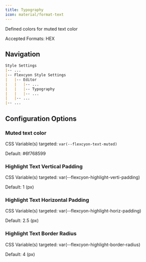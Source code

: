 ```yaml
---
title: Typography
icon: material/format-text
---
```


Defined colors for muted text color

Accepted Formats: HEX

## Navigation

```md
Style Settings
|-- ...
|-- Flexcyon Style Settings
|   |-- Editor
|   |   |-- ...
|   |   |-- Typography
|   |   |-- ...
|   |-- ...
|-- ...
```

## Configuration Options

### Muted text color

CSS Variable(s) targeted: `var(--flexcyon-text-muted)`

Default:
<span class="col-sqr" style="background-color: #6f768599"></span> #6f768599

### Highlight Text Vertical Padding

CSS Variable(s) targeted: var(--flexcyon-highlight-verti-padding)

Default: 1 (px)

### Highlight Text Horizontal Padding

CSS Variable(s) targeted: var(--flexcyon-highlight-horiz-padding)

Default: 2.5 (px)

### Highlight Text Border Radius

CSS Variable(s) targeted: var(--flexcyon-highlight-border-radius)

Default: 4 (px)
